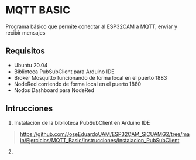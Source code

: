 # MQTT BASIC

Programa básico que permite conectar al ESP32CAM a MQTT, enviar y recibir mensajes

## Requisitos

- Ubuntu 20.04
- Biblioteca PubSubClient para Arduino IDE
- Broker Mosquitto funcionando de forma local en el puerto 1883
- NodeRed corriendo de forma local en el puerto 1880
- Nodos Dashboard para NodeRed

## Intrucciones

1. Instalación de la biblioteca PubSubClient en Arduino IDE

> https://github.com/JoseEduardoUAM/ESP32CAM_SICUAMG2/tree/main/Ejercicios/MQTT_Basic/Instrucciones/Instalacion_PubSubClient

2. 
